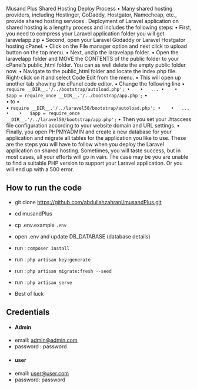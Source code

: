 Musand Plus Shared Hosting Deploy Process
•	Many shared hosting providers, including Hostinger, GoDaddy, Hostgator, Namecheap, etc., provide shared hosting services . Deployment of Laravel application on shared hosting is a lengthy process and includes the following steps:
•	First, you need to compress your Laravel application folder you will get laravelapp.zip
•	Second, open your Laravel Godaddy or Laravel Hostgator hosting cPanel.
•	Click on the File manager option and next click to upload button on the top menu.
•	Next, unzip the laravelapp folder.
•	Open the laravelapp folder and MOVE the CONTENTS of the public folder to your cPanel’s public_html folder. You can as well delete the empty public folder now.
•	Navigate to the public_html folder and locate the index.php file. Right-click on it and select Code Edit from the menu.
•	This will open up another tab showing the cPanel code editor.
•	Change the following line
•	`require __DIR__.'/../bootstrap/autoload.php';
•	
•	...
•	
•	$app = require_once __DIR__.'/../bootstrap/app.php';`
•	
•	to
•	
•	`require __DIR__.'/../laravel50/bootstrap/autoload.php';
•	
•	...
•	
•	$app = require_once __DIR__.'/../laravel50/bootstrap/app.php';`
•	Then you set your .htaccess file configuration according to your website domain and URL settings.
•	Finally, you open PHPMYADMIN and create a new database for your application and migrate all tables for the application you like to use.
These are the steps you will have to follow when you deploy the Laravel application on shared hosting. Sometimes, you will taste success, but in most cases, all your efforts will go in vain. The case may be you are unable to find a suitable PHP version to support your Laravel application. Or you will end up with a 500 error.

## How to run the code
- git clone https://github.com/abdullahzahrani/musandPlus.git
- cd musandPlus
- cp .env.example `.env`
- open .env and update DB_DATABASE (database details)
- run : `composer install`
- run : `php artisan key:generate`
- run : `php artisan migrate:fresh --seed`
- run : `php artisan serve`

- Best of luck 


## Credentials
- #### Admin
- email: admin@admin.com
- password : password
- #### user
- email: user@user.com
- password: password 
